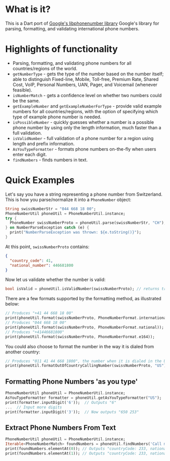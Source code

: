 # What is it?

This is a Dart port of [Google's libphonenumber library](https://github.com/google/libphonenumber)
Google's library for parsing, formatting, and validating international phone numbers.

# Highlights of functionality

*   Parsing, formatting, and validating phone numbers for all countries/regions
    of the world.
*   `getNumberType` - gets the type of the number based on the number itself;
    able to distinguish Fixed-line, Mobile, Toll-free, Premium Rate, Shared
    Cost, VoIP, Personal Numbers, UAN, Pager, and Voicemail (whenever feasible).
*   `isNumberMatch` - gets a confidence level on whether two numbers could be
    the same.
*   `getExampleNumber` and `getExampleNumberForType` - provide valid example
    numbers for all countries/regions, with the option of specifying which type
    of example phone number is needed.
*   `isPossibleNumber` - quickly guesses whether a number is a possible
    phone number by using only the length information, much faster than a full
    validation.
*   `isValidNumber` - full validation of a phone number for a region using
    length and prefix information.
*   `AsYouTypeFormatter` - formats phone numbers on-the-fly when users enter
    each digit.
*   `findNumbers` - finds numbers in text.
<!-- *   `PhoneNumberOfflineGeocoder` - provides geographical information related to
    a phone number.
*   `PhoneNumberToCarrierMapper` - provides carrier information related to a
    phone number.
*   `PhoneNumberToTimeZonesMapper` - provides timezone information related to a
    phone number. -->

# Quick Examples

Let's say you have a string representing a phone number from Switzerland. This
is how you parse/normalize it into a `PhoneNumber` object:

```dart
String swissNumberStr = "044 668 18 00";
PhoneNumberUtil phoneUtil = PhoneNumberUtil.instance;
try {
  PhoneNumber swissNumberProto = phoneUtil.parse(swissNumberStr, "CH");
} on NumberParseException catch (e) {
  print("NumberParseException was thrown: ${e.toString()}");
}
```

At this point, `swissNumberProto` contains:

```json
{
  "country_code": 41,
  "national_number": 446681800
}
```

Now let us validate whether the number is valid:

```dart
bool isValid = phoneUtil.isValidNumber(swissNumberProto); // returns true
```

There are a few formats supported by the formatting method, as illustrated
below:

```dart
// Produces "+41 44 668 18 00"
print(phoneUtil.format(swissNumberProto, PhoneNumberFormat.international));
// Produces "044 668 18 00"
print(phoneUtil.format(swissNumberProto, PhoneNumberFormat.national));
// Produces "+41446681800"
print(phoneUtil.format(swissNumberProto, PhoneNumberFormat.e164));
```

You could also choose to format the number in the way it is dialed from another
country:

```dart
// Produces "011 41 44 668 1800", the number when it is dialed in the United States.
print(phoneUtil.formatOutOfCountryCallingNumber(swissNumberProto, "US"));
```

## Formatting Phone Numbers 'as you type'

```dart
PhoneNumberUtil phoneUtil = PhoneNumberUtil.instance;
AsYouTypeFormatter formatter = phoneUtil.getAsYouTypeFormatter("US");
print(formatter.inputDigit('6'));  // Outputs "6"
...  // Input more digits
print(formatter.inputDigit('3'));  // Now outputs "650 253"
```

## Extract Phone Numbers From Text

```dart
PhoneNumberUtil phoneUtil = PhoneNumberUtil.instance;
Iterable<PhoneNumberMatch> foundNumbers = phoneUtil.findNumbers('Call me on 0241234567/0201234568', 'GH');
print(foundNumbers.elementAt(0)); // Outputs "countryCode: 233, nationalNumber: 241234567"
print(foundNumbers.elementAt(1)); // Outputs "countryCode: 233, nationalNumber: 201234568"
```

<!-- ## Geocoding Phone Numbers

```java
PhoneNumberOfflineGeocoder geocoder = PhoneNumberOfflineGeocoder.getInstance();
// Outputs "Zurich"
System.out.println(geocoder.getDescriptionForNumber(swissNumberProto, Locale.ENGLISH));
// Outputs "Zürich"
System.out.println(geocoder.getDescriptionForNumber(swissNumberProto, Locale.GERMAN));
// Outputs "Zurigo"
System.out.println(geocoder.getDescriptionForNumber(swissNumberProto, Locale.ITALIAN));
``` -->

<!-- ## Mapping Phone Numbers to original carriers

Caveat: We do not provide data about the current carrier of a phone number, only
the original carrier who is assigned the corresponding range. Read about [number
portability](FAQ.md#what-is-mobile-number-portability).

```java
PhoneNumber swissMobileNumber =
    new PhoneNumber().setCountryCode(41).setNationalNumber(798765432L);
PhoneNumberToCarrierMapper carrierMapper = PhoneNumberToCarrierMapper.getInstance();
// Outputs "Swisscom"
System.out.println(carrierMapper.getNameForNumber(swissMobileNumber, Locale.ENGLISH));
``` -->